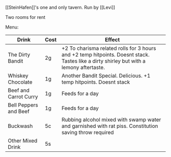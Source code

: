 [[SteinHafen]]'s one and only tavern. Run by [[Levi]]

Two rooms for rent

Menu:

| Drink                 | Cost | Effect                                                                                                                                  |
| --------------------- | ---- | --------------------------------------------------------------------------------------------------------------------------------------- |
| The Dirty Bandit      | 2g   | +2 To charisma related rolls for 3 hours and +2 temp hitpoints. Doesnt stack. Tastes like a dirty shirley but with a lemony aftertaste. |
| Whiskey Chocolate     | 1g   | Another Bandit Special. Delicious. +1 temp hitpoints. Doesnt stack                                                                      |
| Beef and Carrot Curry | 1g   | Feeds for a day                                                                                                                         |
| Bell Peppers and Beef | 1g   | Feeds for a day                                                                                                                         |
| Buckwash              | 5c   | Rubbing alcohol mixed with swamp water and garnished with rat piss. Constitution saving throw required                                  |
| Other Mixed Drink     | 5s   |                                                                                                                                         |
